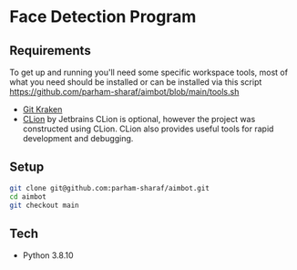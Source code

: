 # Face Detection Program

## Requirements

To get up and running you'll need some specific workspace tools, most of what you need should be installed or can be installed via this script https://github.com/parham-sharaf/aimbot/blob/main/tools.sh

- [Git Kraken](https://www.gitkraken.com/ "Git Kraken")
- [CLion](https://www.jetbrains.com/clion/?gclid=CjwKCAjwieuGBhAsEiwA1Ly_nUPyt8CykMv7iFiZheXmYp3OlAWZf8CTS5MXTNdNzVc2MOTuLwepaRoC0EUQAvD_BwE "CLion") by Jetbrains
  CLion is optional, however the project was constructed using CLion. CLion also provides useful tools for rapid development and debugging.

## Setup

```bash
git clone git@github.com:parham-sharaf/aimbot.git
cd aimbot
git checkout main
```

## Tech

- Python 3.8.10
